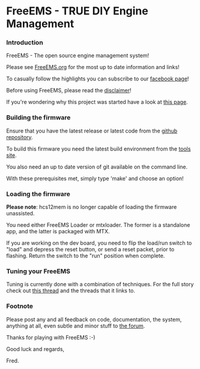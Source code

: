 # FreeEMS - TRUE DIY Engine Management

### Introduction

FreeEMS - The open source engine management system!

Please see [FreeEMS.org](http://freeems.org) for the most up to date information and links!

To casually follow the highlights you can subscribe to our [facebook page](http://www.facebook.com/FreeEMS)!

Before using FreeEMS, please read the [disclaimer](http://www.diyefi.org/disclaimer.htm)!

If you're wondering why this project was started have a look at [this page](http://www.diyefi.org/why.htm).

### Building the firmware

Ensure that you have the latest release or latest code from the [github repository](http://github.com/fredcooke/freeems-vanilla).

To build this firmware you need the latest build environment from the [tools site](http://tools.diyefi.org).

You also need an up to date version of git available on the command line.

With these prerequisites met, simply type 'make' and choose an option!

### Loading the firmware

**Please note**: hcs12mem is no longer capable of loading the firmware unassisted.

You need either FreeEMS Loader or mtxloader. The former is a standalone app,
and the latter is packaged with MTX.

If you are working on the dev board, you need to flip the load/run switch
to "load" and depress the reset button, or send a reset packet, prior to
flashing.  Return the switch to the "run" position when complete.

### Tuning your FreeEMS

Tuning is currently done with a combination of techniques. For the full story
check out [this thread](http://forum.diyefi.org/viewtopic.php?f=54&t=1166)
and the threads that it links to.

### Footnote

Please post any and all feedback on code, documentation, the system, anything
at all, even subtle and minor stuff to [the forum](http://forum.diyefi.org).

Thanks for playing with FreeEMS :-)

Good luck and regards,

Fred.

